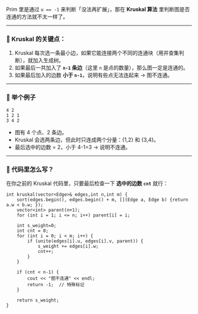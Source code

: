 Prim 里是通过 `u == -1` 来判断「没法再扩展」，那在 **Kruskal 算法** 里判断图是否连通的方法就不太一样了。

------

### 📌 Kruskal 的关键点：

1. Kruskal 每次选一条最小边，如果它能连接两个不同的连通块（用并查集判断），就加入生成树。
2. 如果最后一共加入了 **`n-1` 条边**（这里 `n` 是点的数量），那么图一定是连通的。
3. 如果最后加入的边数 **小于 `n-1`**，说明有些点无法连起来 → 图不连通。

------

### 📖 举个例子

```
4 2
1 2 1
3 4 2
```

- 图有 4 个点、2 条边。
- Kruskal 会选两条边，但此时只连成两个分量：{1,2} 和 {3,4}。
- 最后选中的边数 = 2，小于 4-1=3 → 说明不连通。

------

### 📌 代码里怎么写？

在你之前的 Kruskal 代码里，只要最后检查一下 **选中的边数 `cnt`** 就行：

```
int kruskal(vector<Edge>& edges,int n,int m) {
    sort(edges.begin(), edges.begin() + m, [](Edge a, Edge b) {return a.w < b.w; });
    vector<int> parent(n+1);
    for (int i = 1; i <= n; i++) parent[i] = i;

    int s_weight=0;
    int cnt = 0;
    for (int i = 0; i < m; i++) {
        if (unite(edges[i].u, edges[i].v, parent)) {
            s_weight += edges[i].w;
            cnt++;
        }
    }

    if (cnt < n-1) {
        cout << "图不连通" << endl;
        return -1;  // 特殊标记
    }

    return s_weight;
}
```